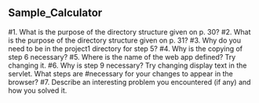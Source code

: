 ## Sample_Calculator

#1. What is the purpose of the directory structure given on p. 30?
#2. What is the purpose of the directory structure given on p. 31?
#3. Why do you need to be in the project1 directory for step 5?
#4. Why is the copying of step 6 necessary?
#5. Where is the name of the web app defined? Try changing it.
#6. Why is step 9 necessary? Try changing display text in the servlet. What steps are
#necessary for your changes to appear in the browser?
#7. Describe an interesting problem you encountered (if any) and how you solved it.
